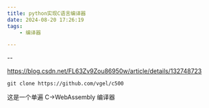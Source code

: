 ```yaml
---
title: python实现C语言编译器
date: 2024-08-20 17:26:19
tags:
	- 编译器

---
```


--

https://blog.csdn.net/FL63Zv9Zou86950w/article/details/132748723

```
git clone https://github.com/vgel/c500
```

这是一个单遍 C→WebAssembly 编译器